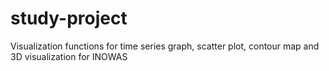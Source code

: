 # study-project
Visualization functions for time series graph, scatter plot, contour map and 3D visualization for INOWAS
